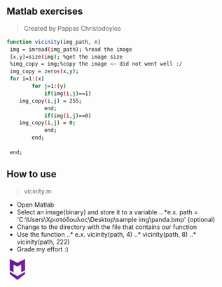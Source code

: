 ## Matlab exercises

>Created by Pappas Christodoylos

```sh
function vicinity(img_path, n)
 img = imread(img_path); %read the image
 [x,y]=size(img); %get the image size
 %img_copy = img;%copy the image <- did not went well :/
 img_copy = zeros(x,y);
 for i=1:(x)
        for j=1:(y)
            if(img(i,j)==1)
    img_copy(i,j) = 255;
            end;
            if(img(i,j)==0)
    img_copy(i,j) = 0;
            end;
        end;

 end;
```
## How to use
>vicinity.m

* Open Matlab
* Select an image(binary) and store it to a variable
.. *e.x. path = 'C:\Users\Χριστόδουλος\Desktop\sample img\panda.bmp' (optional)
* Change to the directory with the file that contains our function
* Use the function
..* e.x. vicinity(path, 4)
..* vicinity(path, 8)
..* vicinity(path, 222)
* Grade my effort :)

![alt text](https://github.com/adam-p/markdown-here/raw/master/src/common/images/icon48.png "4 ng image")
